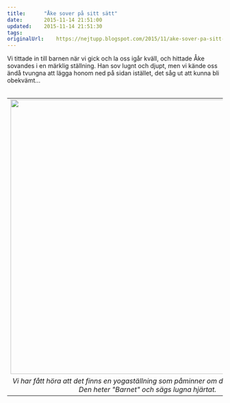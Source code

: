 ```yaml
---
title:		"Åke sover på sitt sätt"
date:		2015-11-14 21:51:00
updated:	2015-11-14 21:51:30
tags: 	
originalUrl:	https://nejtupp.blogspot.com/2015/11/ake-sover-pa-sitt-satt.html
---
```


<div class="separator" style="clear: both; text-align: left;">Vi tittade in till barnen när vi gick och la oss igår kväll, och hittade Åke sovandes i en märklig ställning. Han sov lugnt och djupt, men vi kände oss ändå tvungna att lägga honom ned på sidan istället, det såg ut att kunna bli obekvämt...</div><div class="separator" style="clear: both; text-align: left;"><br></div><table align="center" cellpadding="0" cellspacing="0" class="tr-caption-container" style="margin-left: auto; margin-right: auto; text-align: center;"><tbody><tr><td style="text-align: center;"><img src="../../../../img/IMG_2650.JPG" width="640"></td></tr><tr><td class="tr-caption" style="text-align: center;"><i>Vi har fått höra att det finns en yogaställning som påminner om den här ställningen. <br>Den heter "Barnet" och sägs lugna hjärtat.</i></td></tr></tbody></table><br>
<!-- no comments on this post -->